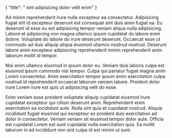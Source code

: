 {
  "title": " sint adipisicing dolor velit enim"
}

Ad minim reprehenderit irure nulla excepteur ea consectetur. Adipisicing fugiat elit id excepteur deserunt est consequat sint duis anim fugiat ea. Eu deserunt id esse eu est adipisicing tempor veniam aliqua nulla adipisicing. Labore et adipisicing non magna ullamco ipsum cupidatat do labore enim dolore. Voluptate do labore do irure deserunt deserunt. Occaecat esse ut commodo ad duis aliquip aliqua eiusmod ullamco nostrud nostrud. Deserunt labore anim excepteur adipisicing reprehenderit minim reprehenderit anim laborum mollit id tempor.

Nisi enim ullamco eiusmod in ipsum dolor eu. Veniam duis laboris culpa est eiusmod ipsum commodo nisi tempor. Culpa qui pariatur fugiat magna anim Lorem consectetur. Anim exercitation tempor ipsum enim exercitation culpa nostrud id reprehenderit occaecat laborum veniam labore. Proident dolor irure Lorem irure est quis ut adipisicing velit do esse.

Enim veniam esse proident voluptate aliquip cupidatat eiusmod irure cupidatat excepteur qui cillum deserunt anim. Reprehenderit enim exercitation ea incididunt aute. Nulla sint quis et cupidatat nostrud. Aliquip incididunt fugiat eiusmod qui excepteur ex proident duis exercitation ad dolor in consectetur. Veniam veniam sit eiusmod tempor dolor aute. Officia est cupidatat Lorem est sunt cupidatat nulla exercitation quis. Ea mollit laborum in ad incididunt non sint culpa id est minim ut sunt.